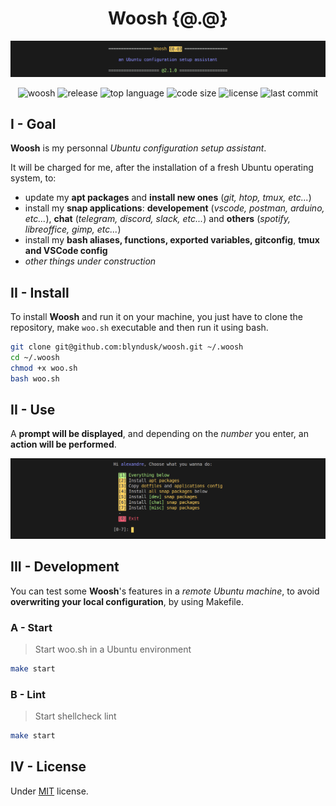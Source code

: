 <h1 align="center">Woosh {@.@}</h1>

![banner](assets/banner.png)

<p align="center">
  <img alt="woosh" src="https://img.shields.io/badge/Woosh-%7B%40.%40%7D-b72a2a?style=flat-square"/>
  <img alt="release" src="https://img.shields.io/github/v/release/blyndusk/woosh?style=flat-square"/>
  <img alt="top language" src="https://img.shields.io/github/languages/top/blyndusk/woosh?style=flat-square"/>
  <img alt="code size" src="https://img.shields.io/github/languages/code-size/blyndusk/woosh?style=flat-square"/>
  <img alt="license" src="https://img.shields.io/github/license/blyndusk/woosh?style=flat-square"/>
  <img alt="last commit" src="https://img.shields.io/github/last-commit/blyndusk/woosh?style=flat-square"/>
</p>

## I - Goal

**Woosh** is my personnal _Ubuntu configuration setup assistant_.

It will be charged for me, after the installation of a fresh Ubuntu operating system, to:

- update my **apt packages** and **install new ones** (_git, htop, tmux, etc..._)
- install my **snap applications**: **developement** (_vscode, postman, arduino, etc..._), **chat** (_telegram, discord, slack, etc..._) and **others** (_spotify, libreoffice, gimp, etc..._)
- install my **bash aliases, functions, exported variables, gitconfig**, **tmux and VSCode config**
- _other things under construction_

## II - Install

To install **Woosh** and run it on your machine, you just have to clone the repository, make `woo.sh` executable and then run it using bash.

```bash
git clone git@github.com:blyndusk/woosh.git ~/.woosh
cd ~/.woosh
chmod +x woo.sh
bash woo.sh
```

## II - Use

A **prompt will be displayed**, and depending on the _number_ you enter, an **action will be performed**.

![woosh](assets/prompt.png)

## III - Development

You can test some **Woosh**'s features in a _remote Ubuntu machine_, to avoid **overwriting your local configuration**, by using Makefile.


### A - Start

> Start woo.sh in a Ubuntu environment


```bash
make start
```

### B - Lint

> Start shellcheck lint


```bash
make start
```

## IV - License

Under [MIT](https://github.com/blyndusk/dotfiles/blob/master/LICENSE) license.

